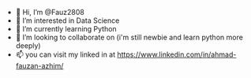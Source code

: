 - 👋 Hi, I’m @Fauz2808
- 👀 I’m interested in Data Science
- 🌱 I’m currently learning Python
- 💞️ I’m looking to collaborate on (i'm still newbie and learn python more deeply)
- 📫 you can visit my linked in at https://www.linkedin.com/in/ahmad-fauzan-azhim/ 

<!---
Fauz2808/Fauz2808 is a ✨ special ✨ repository because its `README.md` (this file) appears on your GitHub profile.
You can click the Preview link to take a look at your changes.
--->

